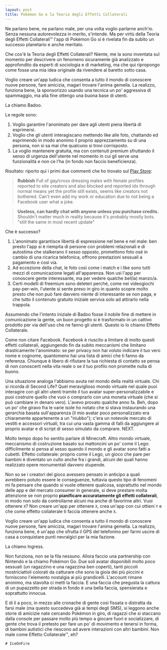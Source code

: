```yaml
---
layout: post
title: Pokémon Go e la Teoria degli Effetti Collaterali
---
```

Ne parlano bene, ne parlano male, per una volta voglio parlarne anch'io. Senza nessuna autorevolezza in merito, s'intende. Ma per virtù della Teoria degli Effetti Collaterali&trade; l'app di Pokémon Go si è rivelata fin da subito un successo planetario e anche meritato.

Che cos'è la Teoria degli Effetti Collaterali? Niente, me la sono inventata sul momento per descrivere un fenomeno sicuramente già analizzato e approfondito da esperti di sociologia e di marketing, ma che qui ripropongo come fosse una mia idea originale da rivendere al baretto sotto casa.

Voglio creare un'app ludica che consenta a tutto il mondo di conoscere nuove persone, fare amicizia, magari trovare l'anima gemella. La realizzo, funziona bene, la sponsorizzo usando una tecnica un po' aggressiva di spammaggio, ma alla fine ottengo una buona base di utenti.

La chiamo Badoo.

Le regole sono:
1. Voglio garantire l'anonimato per dare agli utenti piena libertà di esprimersi.
2. Voglio che gli utenti interagiscano mettendo like alle foto, chattando ed esprimendo in modo anonimo il proprio apprezzamento su di una persona, non si sa mai che qualcuno si trovi corrisposto.
3. La voglio mantenere gratuita, ma con contenuti premium sfruttando il senso di urgenza dell'utente nel momento in cui gli serve una funzionalità e non ce l'ha (in fondo non faccio beneficienza).

Risultato: riporto qui i primi due commenti che ho trovato sul [Play Store](https://play.google.com/store/apps/details?id=com.badoo.mobile):

> **Rubbish** Full of gay/cross dressing males with female profiles reported to site creators and also blocked and reported ids through normal means yet the profile still exists, seems like creators not bothered. Can't even add my work or education due to not being a Facebook user what a joke.

> **Useless, can hardly chat with anyone unless you purchase credits.** Shouldn't matter much in reality because it's probably mostly bots. "still the same in most recent update"

Che è successo?
1. L'anonimato garantisce libertà di espressione nel bene e nel male: ben presto l'app si è riempita di persone con problemi relazionali e di autostima che stalkerano il sesso opposto, promettono foto osé in cambio di una ricarica telefonica, offrono prestazioni sessuali a pagamento e così via.
2. Ad eccezione della chat, le foto così come i match e i like sono tutti mezzi di comunicazione legati all'apparenza. Non usi l'app per conoscere gente interessante, ma per vedere qualche bel(la) manzo/a.
3. Certi modelli di freemium sono deleteri perché, come nei videogiochi pay-per-win, l'utente si sente preso in giro in quanto scopre molto presto che non può fare davvero niente di interessante se non paga, e che tutto il contenuto gratuito iniziale serviva solo ad attirarlo nella trappola.

Assumendo che l'intento iniziale di Badoo fosse il nobile fine di mettere in comunicazione la gente, un buon progetto si è trasformato in un cattivo prodotto per via dell'uso che ne fanno gli utenti. Questo io lo chiamo Effetto Collaterale.

Come non citare Facebook. Facebook è riuscito a limitare di molto questi effetti collaterali, aggiungendo fin da subito meccanismi che limitano drasticamente l'anonimato: se per privacy non hai voluto indicare il tuo vero nome e cognome, quantomeno hai una lista di amici che ti fanno da referenza. Chiunque è libero di rifiutare la tua richiesta di contatto se pensa di non conoscerti nella vita reale o se il tuo profilo non promette nulla di buono.

Una situazione analoga l'abbiamo avuta nel mondo della realtà virtuale. Chi si ricorda di Second Life? Quel meraviglioso mondo virtuale nel quale puoi interagire con gli altri utenti tramite il tuo avatar super-personalizzabile e puoi costruire quello che vuoi o comprarlo con una moneta virtuale (che si può cambiare in denaro vero). L'avevo provato qualche anno fa. Beh, dopo un po' che giravo fra le varie isole ho notato che si stava instaurando una gerarchia basata sull'apparenza (il mio avatar poco personalizzato era chiaramente appartenente a un "niubbo"); c'era un notevole mercato di vestiti e accessori virtuali, tra cui una vasta gamma di falli da aggiungere al proprio avatar e di script di sesso simulato da comprare. NEXT.

Molto tempo dopo ho sentito parlare di Minecraft. Altro mondo virtuale, meccanismo di costruzione basato sui mattoncini un po' come il Lego: difficilmente si pensa al sesso quando il mondo e gli avatar sono fatti a cubetti. Effetto collaterale: proprio come il Lego, un gioco che pare per bambini è diventato un culto anche fra i grandi, alcuni dei quali hanno realizzato opere monumentali davvero stupende.

Non so se i creatori del gioco avessero pensato in anticipo a quali avrebbero potuto essere le conseguenze, tuttavia questo tipo di fenomeni mi fa pensare che quando si vuole ottenere qualcosa, soprattutto nel mondo delle app e del mercato consumer in generale, si deve prestare molta attenzione se non proprio **pianificare accuratamente gli effetti collaterali**, in modo non solo da controllarne alcuni ma anche di favorirne altri. Vuoi ottenere `X`? Non creare un'app per ottenere `X`, crea un'app con cui ottieni `Y` e che come effetto collaterale ti faccia ottenere anche `X`.

Voglio creare un'app ludica che consenta a tutto il mondo di conoscere nuove persone, fare amicizia, magari trovare l'anima gemella. La realizzo, funziona bene, è un'app che sfrutta il GPS del telefonino per farmi uscire di casa a conquistare punti nevralgici per la mia fazione.

La chiamo Ingress.

Non funziona, non se la fila nessuno. Allora faccio una partnership con Nintendo e la chiamo Pokémon Go. Due soli avatar disponibili molto poco sessuati (un ragazzino e una ragazzina ben coperti), tanti piccoli mostriciattoli colorati da catturare che sono la gioia dei più piccini e forniscono l'elemento nostalgia ai più grandicelli. L'account rimane anonimo, ma stavolta ci metti la faccia. E una faccia che pregusta la cattura di un pupazzetto per strada in fondo è una bella faccia, spensierata e soprattutto innocua.

E di lì a poco, in mezzo alle cronache di gente così fissata o distratta da farsi male (ma questo succedeva già ai tempi degli SMS), si leggono anche storie di amicizie nate cercando Pokémon in giro, di ragazzi che si staccano dalla console per passare molto più tempo a giocare fuori e socializzare, di gente che trova il pretesto per fare un po' di movimento e tenersi in forma, di bambini autistici che riescono ad avere interazioni con altri bambini. Non male come Effetto Collaterale&trade;, eh?

```
# IceOnFire
```
